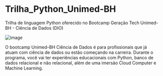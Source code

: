 # Trilha_Python_Unimed-BH
Trilha de linguagem Python oferecido no Bootcamp Geração Tech Unimed-BH - Ciência de Dados (DIO)

![image](https://user-images.githubusercontent.com/55455808/202818779-d47853ca-09f8-44bc-8b78-615473081f00.png)


O bootcamp Unimed-BH Ciência de Dados é para profissionais que já atuam com ciência de dados ou estão começando na carreira. Durante o programa, você vai ter experiências educacionais com Python, banco de dados relacional e não relacional, além de uma imersão Cloud Computer e Machine Learning. 

